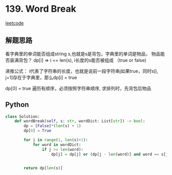 # 139. Word Break
[leetcode](https://leetcode.com/problems/word-break/description/)

## 解题思路
看字典里的单词能否组成string s,也就是s是背包，字典里的单词是物品， 物品能否装满背包？
dp[i] => i == len(s), i长度的s能否被组成 （true or false)

递推公式：
i代表了字符串的长度，也就是说前一段字符串j如果true，同时s[i, j+1]存在于字典里，那么dp[i] = true

dp[0] = true
遍历有顺序，必须按照字符串顺序, 求排列时，先背包后物品


## Python
```python
class Solution:
    def wordBreak(self, s: str, wordDict: List[str]) -> bool:
        dp = [False]*(len(s) + 1)
        dp[0] = True

        for j in range(1, len(s)+1):
            for word in wordDict:
                if j >= len(word):
                    dp[j] = dp[j] or (dp[j - len(word)] and word == s[j - len(word):j])
        

        return dp[len(s)]
```

